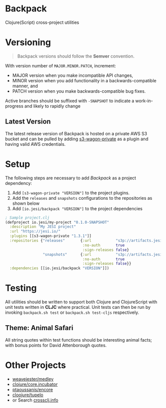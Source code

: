 # Backpack
Clojure(Script) cross-project utilities

# Versioning

> Backpack versions should follow the **Semver** convention.

With version number of `MAJOR.MINOR.PATCH`, increment:

* MAJOR version when you make incompatible API changes,
* MINOR version when you add functionality in a backwards-compatible manner, and
* PATCH version when you make backwards-compatible bug fixes.

Active branches should be suffixed with `-SNAPSHOT` to indicate a work-in-progress and likely to rapidly change

## Latest Version

The latest release version of Backpack is hosted on a private AWS S3 bucket and can be pulled by adding [s3-wagon-private](https://github.com/s3-wagon-private/s3-wagon-private) as a plugin and having valid AWS credentials.

# Setup

The following steps are necessary to add *Backpack* as a project dependency:

1. Add `[s3-wagon-private "VERSION"]` to the project plugins.
2. Add the `releases` and `snapshots` configurations to the repositories as shown below
3. Add `[io.jesi/backpack "VERSION"]` to the project dependencies

```clojure
; Sample project.clj
(defproject io.jesi/my-project "0.1.0-SNAPSHOT"
  :description "My JESI project"
  :url "https://jesi.io/"
  :plugins [[s3-wagon-private "1.3.1"]]
  :repositories {"releases"       {:url           "s3p://artifacts.jesi.io/releases/"
                                   :no-auth       true
                                   :sign-releases false}
                 "snapshots"      {:url           "s3p://artifacts.jesi.io/snapshots/"
                                   :no-auth       true
                                   :sign-releases false}}
  :dependencies [[io.jesi/backpack "VERSION"]])
```

# Testing

All utilities should be written to support both Clojure and ClojureScript with unit tests written in **CLJC** where practical.
 Unit tests can then be run by invoking `backpack.sh test` or `backpack.sh test-cljs` respectively.

## Theme: Animal Safari

All string quotes within test functions should be interesting animal facts; with bonus points for David Attenborough quotes.

# Other Projects

* [weavejester/medley](https://github.com/weavejester/medley)
* [clojure/core.incubator](https://github.com/clojure/core.incubator)
* [ptaoussanis/encore](https://github.com/ptaoussanis/encore)
* [cloojure/tupelo](https://github.com/cloojure/tupelo)
* or Search [crossclj.info](https://crossclj.info/)
